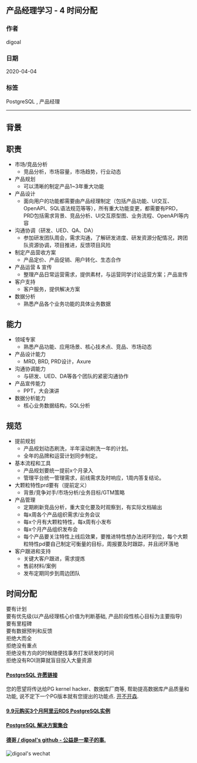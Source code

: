 ## 产品经理学习 - 4 时间分配   
                
### 作者                
digoal                
                
### 日期                
2020-04-04                
                
### 标签                
PostgreSQL , 产品经理          
                
----                
                
## 背景     
## 职责     
- 市场/竞品分析  
    - 竞品分析，市场容量，市场趋势，行业动态  
- 产品规划  
    - 可以清晰的制定产品1~3年重大功能  
- 产品设计  
    - 面向用户的功能都需要由产品经理制定（包括产品功能、UI交互、OpenAPI、SQL语法规范等等），所有重大功能变更，都需要有PRD，PRD包括需求背景、竞品分析、UI交互原型图、业务流程、OpenAPI等内容  
- 沟通协调（研发、UED、QA、DA）  
    - 参加研发团队周会，需求沟通，了解研发进度、研发资源分配情况，跨团队资源协调，项目推进，反馈项目风险  
- 制定产品营收方案  
    - 产品定价、产品促销、用户转化、生态合作  
- 产品运营 & 宣传  
    - 整理产品日常运营需求，提供素材，与运营同学讨论运营方案；产品宣传  
- 客户支持  
    - 客户服务，提供解决方案  
- 数据分析  
    - 熟悉产品各个业务功能的具体业务数据  
  
## 能力  
- 领域专家  
    - 熟悉产品功能、应用场景、核心技术点、竞品、市场动态  
- 产品设计能力  
    - MRD, BRD, PRD设计，Axure  
- 沟通协调能力  
    - 与研发、UED、DA等各个团队的紧密沟通协作  
- 产品宣传能力  
    - PPT，大会演讲  
- 数据分析能力  
    - 核心业务数据结构，SQL分析   
  
## 规范  
- 提前规划  
    - 产品规划动态刷洗，半年滚动刷洗一年的计划。  
    - 全年的品牌和运营计划同步制定。  
- 基本流程和工具  
    - 产品规划要统一提前x个月录入  
    - 管理平台统一管理需求，前线需求及时响应，1周内答复结论。  
- 大颗粒特性prd要有（提前定义）  
    - 背景/竞争对手/市场分析/业务目标/GTM策略  
- 产品管理  
    - 定期刷新竞品分析，重大变化要及时观察到，有实际文档输出  
    - 每x周各个产品组织需求/业务会议  
    - 每x个月有大颗粒特性，每x周有小发布  
    - 每x个月产品组织发布会  
    - 每个产品要关注特性上线后效果，要推进特性想办法闭环到位，每个大颗粒特性pd要自己制定可衡量的目标，周报要及时跟踪，并且闭环落地  
- 客户跟进和支持  
    - 关键大客户跟进，需求提炼  
    - 售前材料/案例  
    - 发布定期同步到周边团队  
  
## 时间分配  
要有计划  
要有优先级(以产品经理核心价值为判断基础, 产品阶段性核心目标为主要指导)  
要有里程碑  
要有数据预判和反馈  
拒绝大而全  
拒绝没有重点  
拒绝没有方向的时候随便找事务打发研发的时间  
拒绝没有ROI测算就盲目投入大量资源  
  
      
  
  
  
  
  
  
  
  
  
  
  
  
  
  
  
  
  
  
  
  
  
  
  
  
  
  
  
  
  
  
  
  
  
  
  
  
  
  
  
  
  
  
  
#### [PostgreSQL 许愿链接](https://github.com/digoal/blog/issues/76 "269ac3d1c492e938c0191101c7238216")
您的愿望将传达给PG kernel hacker、数据库厂商等, 帮助提高数据库产品质量和功能, 说不定下一个PG版本就有您提出的功能点. [开不开森](https://github.com/digoal/blog/issues/76 "269ac3d1c492e938c0191101c7238216").  
  
  
#### [9.9元购买3个月阿里云RDS PostgreSQL实例](https://www.aliyun.com/database/postgresqlactivity "57258f76c37864c6e6d23383d05714ea")
  
  
#### [PostgreSQL 解决方案集合](https://yq.aliyun.com/topic/118 "40cff096e9ed7122c512b35d8561d9c8")
  
  
#### [德哥 / digoal's github - 公益是一辈子的事.](https://github.com/digoal/blog/blob/master/README.md "22709685feb7cab07d30f30387f0a9ae")
  
  
![digoal's wechat](../pic/digoal_weixin.jpg "f7ad92eeba24523fd47a6e1a0e691b59")
  
